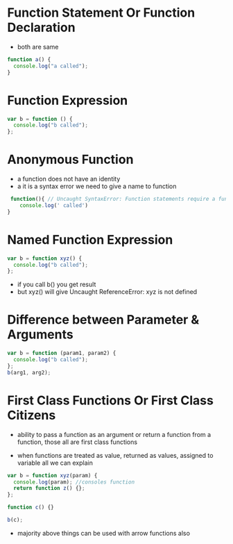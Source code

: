 # Function Statement Or Function Declaration

- both are same

```javascript
function a() {
  console.log("a called");
}
```

# Function Expression

```javascript
var b = function () {
  console.log("b called");
};
```

# Anonymous Function

- a function does not have an identity
- a it is a syntax error we need to give a name to function

```javascript
 function(){ // Uncaught SyntaxError: Function statements require a function name
    console.log(' called')
}
```

# Named Function Expression

```javascript
var b = function xyz() {
  console.log("b called");
};
```

- if you call b() you get result
- but xyz() will give Uncaught ReferenceError: xyz is not defined

# Difference between Parameter & Arguments

```javascript
var b = function (param1, param2) {
  console.log("b called");
};
b(arg1, arg2);
```

# First Class Functions Or First Class Citizens

- ability to pass a function as an argument or return a function from a function, those all are first class functions

- when functions are treated as value, returned as values, assigned to variable all we can explain

```javascript
var b = function xyz(param) {
  console.log(param); //consoles function
  return function z() {};
};

function c() {}

b(c);
```

- majority above things can be used with arrow functions also
